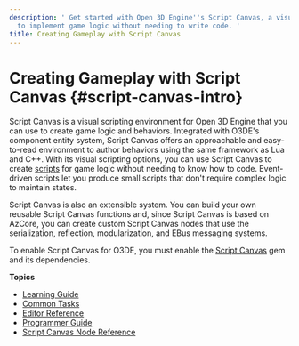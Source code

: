 ```yaml
---
description: ' Get started with Open 3D Engine''s Script Canvas, a visual scripting environment
  to implement game logic without needing to write code. '
title: Creating Gameplay with Script Canvas
---
```

# Creating Gameplay with Script Canvas {#script-canvas-intro}

Script Canvas is a visual scripting environment for Open 3D Engine that you can use to create game logic and behaviors\. Integrated with O3DE's component entity system, Script Canvas offers an approachable and easy\-to\-read environment to author behaviors using the same framework as Lua and C\+\+\. With its visual scripting options, you can use Script Canvas to create [scripts](/docs/userguide/ly-glos-chap#scripts) for game logic without needing to know how to code\. Event\-driven scripts let you produce small scripts that don't require complex logic to maintain states\.

Script Canvas is also an extensible system\. You can build your own reusable Script Canvas functions and, since Script Canvas is based on AzCore, you can create custom Script Canvas nodes that use the serialization, reflection, modularization, and EBus messaging systems\.

To enable Script Canvas for O3DE, you must enable the [Script Canvas](/docs/user-guide/features/gems/script-canvas.md) gem and its dependencies\.

**Topics**
+ [Learning Guide](/docs/user-guide/features/scripting/script-canvas/learning-guide.md)
+ [Common Tasks](/docs/user-guide/features/scripting/script-canvas/common-tasks.md)
+ [Editor Reference](/docs/user-guide/features/scripting/script-canvas/editor-reference.md)
+ [Programmer Guide](/docs/user-guide/features/scripting/script-canvas/advanced-topics.md)
+ [Script Canvas Node Reference](/docs/userguide/scripting/scriptcanvas/node-reference.md)